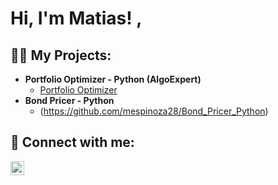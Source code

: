 <h1>Hi, I'm Matias! , 

<h2>👨‍💻 My Projects:</h2>

- <b>Portfolio Optimizer - Python (AlgoExpert)</b>
  - [Portfolio Optimizer](https://github.com/mespinoza28/PortfolioOptimizer_Python)
- <b> Bond Pricer - Python</b>
  - (https://github.com/mespinoza28/Bond_Pricer_Python) <b><i></b></i>


<h2> 🤳 Connect with me:</h2>


[<img align="left" alt="MatiasEspinoza | LinkedIn" width="22px" src="www.linkedin.com/in/espinozamatias" />][linkedin]




[linkedin]: www.linkedin.com/in/espinozamatias


